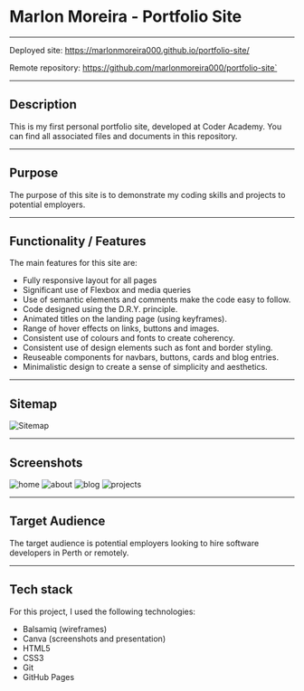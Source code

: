 # Marlon Moreira - Portfolio Site

---

Deployed site: https://marlonmoreira000.github.io/portfolio-site/

Remote repository: https://github.com/marlonmoreira000/portfolio-site`

---

## Description

This is my first personal portfolio site, developed at Coder Academy. You can find all associated files and documents in this repository.

---

## Purpose

The purpose of this site is to demonstrate my coding skills and projects to potential employers.

---

## Functionality / Features

The main features for this site are:

- Fully responsive layout for all pages
- Significant use of Flexbox and media queries
- Use of semantic elements and comments make the code easy to follow.
- Code designed using the D.R.Y. principle.
- Animated titles on the landing page (using keyframes).
- Range of hover effects on links, buttons and images.
- Consistent use of colours and fonts to create coherency.
- Consistent use of design elements such as font and border styling.
- Reuseable components for navbars, buttons, cards and blog entries.
- Minimalistic design to create a sense of simplicity and aesthetics.

---

## Sitemap

![Sitemap](./docs/sitemap-gimp.png)

---

## Screenshots

![home](./docs/screenshot-home.png)
![about](./docs/screenshot-about.png)
![blog](./docs/screenshot-blog.png)
![projects](./docs/screenshot-projects.png)

---

## Target Audience

The target audience is potential employers looking to hire software developers in Perth or remotely.

---

## Tech stack

For this project, I used the following technologies:

- Balsamiq (wireframes)
- Canva (screenshots and presentation)
- HTML5
- CSS3
- Git
- GitHub Pages
